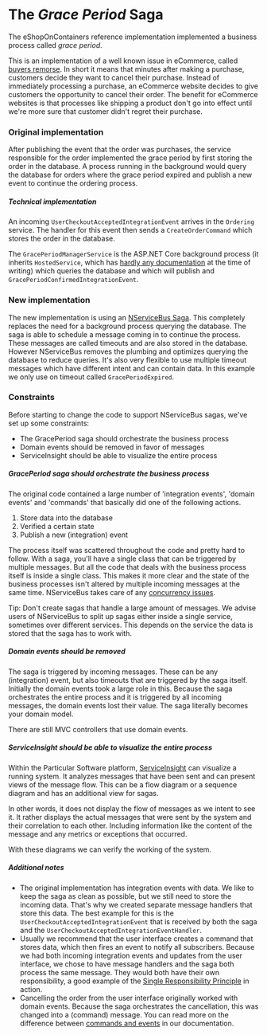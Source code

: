 # The *Grace Period* Saga

The eShopOnContainers reference implementation implemented a business process called *grace period*. 

This is an implementation of a well known issue in eCommerce, called [buyers remorse](https://en.wikipedia.org/wiki/Buyer%27s_remorse). In short it means that minutes after making a purchase, customers decide they want to cancel their purchase. Instead of immediately processing a purchase, an eCommerce website decides to give customers the opportunity to cancel their order. The benefit for eCommerce websites is that processes like shipping a product don't go into effect until we're more sure that customer didn't regret their purchase.

### Original implementation

After publishing the event that the order was purchases, the service responsible for the order implemented the grace period by first storing the order in the database. A process running in the background would query the database for orders where the grace period expired and publish a new event to continue the ordering process.

##### Technical implementation

An incoming `UserCheckoutAcceptedIntegrationEvent` arrives in the `Ordering` service. The handler for this event then sends a `CreateOrderCommand` which stores the order in the database.

The `GracePeriodManagerService` is the ASP.NET Core background process (it inherits `HostedService`, which has [hardly any documentation](https://docs.microsoft.com/en-us/dotnet/api/microsoft.extensions.hosting.ihostedservice?view=aspnetcore-2.0) at the time of writing) which queries the database and which will publish and `GracePeriodConfirmedIntegrationEvent`.

### New implementation

The new implementation is using an [NServiceBus Saga](https://docs.particular.net/nservicebus/sagas/). This completely replaces the need for a background process querying the database. The saga is able to schedule a message coming in to continue the process. These messages are called timeouts and are also stored in the database. However NServiceBus removes the plumbing and optimizes querying the database to reduce queries. It's also very flexible to use multiple timeout messages which have different intent and can contain data. In this example we only use on timeout called `GracePeriodExpired`.

### Constraints

Before starting to change the code to support NServiceBus sagas, we've set up some constraints:

- The GracePeriod saga should orchestrate the business process
- Domain events should be removed in favor of messages
- ServiceInsight should be able to visualize the entire process

##### GracePeriod saga should orchestrate the business process

The original code contained a large number of 'integration events', 'domain events' and 'commands' that basically did one of the following actions.

1. Store data into the database
2. Verified a certain state
3. Publish a new (integration) event

The process itself was scattered throughout the code and pretty hard to follow. With a saga, you'll have a single class that can be triggered by multiple messages. But all the code that deals with the business process itself is inside a single class. This makes it more clear and the state of the business processes isn't altered by multiple incoming messages at the same time. NServiceBus takes care of any [concurrency issues](https://docs.particular.net/nservicebus/sagas/concurrency).

Tip: Don't create sagas that handle a large amount of messages. We advise users of NServiceBus to split up sagas either inside a single service, sometimes over different services. This depends on the service the data is stored that the saga has to work with.

##### Domain events should be removed

The saga is triggered by incoming messages. These can be any (integration) event, but also timeouts that are triggered by the saga itself. Initially the domain events took a large role in this. Because the saga orchestrates the entire process and it is triggered by all incoming messages, the domain events lost their value. The saga literally becomes your domain model.

There are still MVC controllers that use domain events.

##### ServiceInsight should be able to visualize the entire process

Within the Particular Software platform, [ServiceInsight](https://docs.particular.net/serviceinsight/) can visualize a running system. It analyzes messages that have been sent and can present views of the message flow. This can be a flow diagram or a sequence diagram and has an additional view for sagas.

In other words, it does not display the flow of messages as we intent to see it. It rather displays the actual messages that were sent by the system and their correlation to each other. Including information like the content of the message and any metrics or exceptions that occurred.

With these diagrams we can verify the working of the system.

##### Additional notes

- The original implementation has integration events with data. We like to keep the saga as clean as possible, but we still need to store the incoming data. That's why we created separate message handlers that store this data. The best example for this is the `UserCheckoutAcceptedIntegrationEvent` that is received by both the saga and the `UserCheckoutAcceptedIntegrationEventHandler`.
- Usually we recommend that the user interface creates a command that stores data, which then fires an event to notify all subscribers. Because we had both incoming integration events and updates from the user interface, we chose to have message handlers and the saga both process the same message. They would both have their own responsibility, a good example of the [Single Responsibility Principle](https://en.wikipedia.org/wiki/Single_responsibility_principle) in action.
- Cancelling the order from the user interface originally worked with domain events. Because the saga orchestrates the cancellation, this was changed into a (command) message. You can read more on the difference between [commands and events](https://docs.particular.net/nservicebus/messaging/messages-events-commands) in our documentation.
